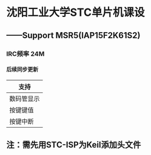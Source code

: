 # 沈阳工业大学STC单片机课设
## ——Support MSR5(IAP15F2K61S2)
###   IRC频率 24M 
####  后续同步更新

| 支持 |
| ---------- |
| 数码管显示 |
| 按键键值 |
| 按键中断 |

## 注：需先用STC-ISP为Keil添加头文件

